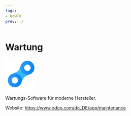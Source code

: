 ```yaml
---
tags:
- HowTo
prev: ./
---
```

# Wartung
![icons_odoo_maintenance](assets/icons_odoo_maintenance.png)

Wartungs-Software für moderne Hersteller.

Website: <https://www.odoo.com/de_DE/app/maintenance>